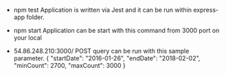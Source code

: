 - npm test
  Application is written via Jest and it can be run within express-app folder.
  
- npm start
  Application can be start with this command from 3000 port on your local
  
 - 54.86.248.210:3000/ POST query can be run with this sample parameter.
    {
      "startDate": "2016-01-26",
      "endDate": "2018-02-02",
      "minCount": 2700,
      "maxCount": 3000
    }
